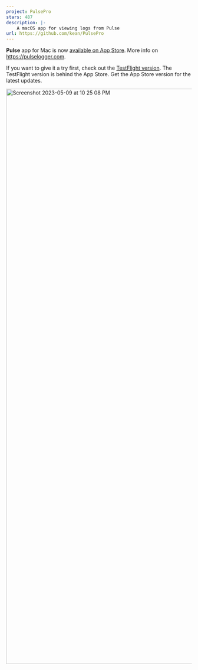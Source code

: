 ```yaml
---
project: PulsePro
stars: 487
description: |-
    A macOS app for viewing logs from Pulse
url: https://github.com/kean/PulsePro
---
```


**Pulse** app for Mac is now [available on App Store](https://apps.apple.com/us/app/pulse-network-logger/id6661031747). More info on https://pulselogger.com. 

If you want to give it a try first, check out the [TestFlight version](https://testflight.apple.com/join/1jcanE3q). The TestFlight version is behind the App Store. Get the App Store version for the latest updates.

<img width="1559" alt="Screenshot 2023-05-09 at 10 25 08 PM" src="https://github.com/kean/Pulse/assets/1567433/6ba7d6a7-7033-4f81-89f2-338eff7ef82e">

